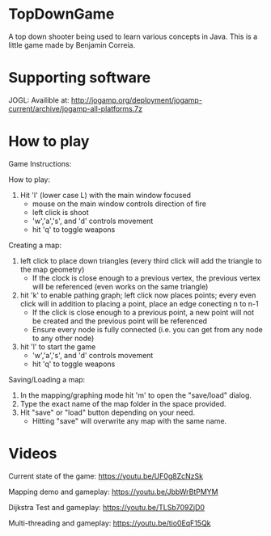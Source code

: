 # TopDownGame
A top down shooter being used to learn various concepts in Java.
This is a little game made by Benjamin Correia.

# Supporting software
JOGL:
  Availible at: 
    http://jogamp.org/deployment/jogamp-current/archive/jogamp-all-platforms.7z

# How to play
Game Instructions:

How to play:
1.  Hit 'l' (lower case L) with the main window focused
	- mouse on the main window controls direction of fire
	- left click is shoot
	- 'w','a','s', and 'd' controls movement
	- hit 'q' to toggle weapons


Creating a map:
1.  left click to place down triangles (every third click will add the triangle to the map geometry)
	- If the clock is close enough to a previous vertex, the previous vertex will be referenced (even works on the same triangle)
2.  hit 'k' to enable pathing graph; left click now places points; every even click will in addition to placing a point, place an edge conecting n to n-1
	- If the click is close enough to a previous point, a new point will not be created and the previous point will be referenced
	- Ensure every node is fully connected (i.e. you can get from any node to any other node)
3.  hit 'l' to start the game
	- 'w','a','s', and 'd' controls movement
	- hit 'q' to toggle weapons

Saving/Loading a map:
1.  In the mapping/graphing mode hit 'm' to open the "save/load" dialog.
2.  Type the exact name of the map folder in the space provided.
3.  Hit "save" or "load" button depending on your need.
	-  Hitting "save" will overwrite any map with the same name.

# Videos
Current state of the game:
	https://youtu.be/UF0g8ZcNzSk

Mapping demo and gameplay:
	https://youtu.be/JbbWrBtPMYM

Dijkstra Test and gameplay:
	https://youtu.be/TLSb709ZjD0
	
Multi-threading and gameplay:
	https://youtu.be/tio0EqF15Qk

